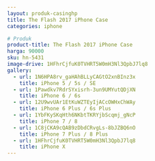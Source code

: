 ```yaml
---
layout: produk-casinghp
title: The Flash 2017 iPhone Case
categories: iphone

# Produk
product-title: The Flash 2017 iPhone Case
harga: 90000
sku: hn-5431
image-drive: 1HFhrCjfuK0TVHRT5W0mH3Nl3QpbJ7lq8
gallery:
  - url: 1N6HPA8rv_gaHAhBLLyCAGtO2xnBInz3x
    title: iPhone 5 / 5s / SE
  - url: 1Pawdkv7RdrSYxisrh-3un9UMYutQDjXN
    title: iPhone 6 / 6s
  - url: 12U9wvUAr1EtKuWZTEyIjACcOWHxChWAy
    title: iPhone 6 Plus / 6s Plus
  - url: 1YbFKySKqHth6NKbtTKRYjbScqmj_gNcP
    title: iPhone 7 / 8
  - url: 1C8jCKA9cQAB9zDbdCRvgLs-8bJZBQ6nO
    title: iPhone 7 Plus / 8 Plus
  - url: 1HFhrCjfuK0TVHRT5W0mH3Nl3QpbJ7lq8
    title: iPhone X
---
```

